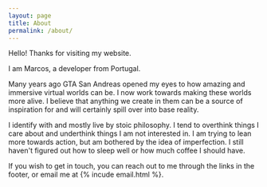 ```yaml
---
layout: page
title: About
permalink: /about/
---
```


Hello! Thanks for visiting my website.

I am Marcos, a developer from Portugal.

Many years ago GTA San Andreas opened my eyes to how amazing and immersive virtual worlds can be. I now work towards making these worlds more alive. I believe that anything we create in them can be a source of inspiration for and will certainly spill over into base reality.

I identify with and mostly live by stoic philosophy. I tend to overthink things I care about and underthink things I am not interested in. I am trying to lean more towards action, but am bothered by the idea of imperfection. I still haven't figured out how to sleep well or how much coffee I should have.

If you wish to get in touch, you can reach out to me through the links in the footer, or email me at {% incude email.html %}.
